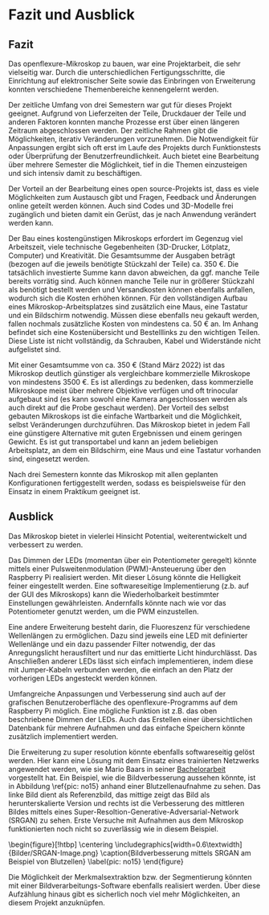 # Fazit und Ausblick

## Fazit

Das openflexure-Mikroskop zu bauen, war eine Projektarbeit, die sehr vielseitig war. Durch die unterschiedlichen Fertigungsschritte, die Einrichtung auf elektronischer Seite sowie das Einbringen von Erweiterung konnten verschiedene Themenbereiche kennengelernt werden. 

Der zeitliche Umfang von drei Semestern war gut für dieses Projekt geeignet. Aufgrund von Lieferzeiten der Teile, Druckdauer der Teile und anderen Faktoren konnten manche Prozesse erst über einen längeren Zeitraum abgeschlossen werden. Der zeitliche Rahmen gibt die Möglichkeiten, iterativ Veränderungen vorzunehmen. Die Notwendigkeit für Anpassungen ergibt sich oft erst im Laufe des Projekts durch Funktionstests oder Überprüfung der Benutzerfreundlichkeit. Auch bietet eine Bearbeitung über mehrere Semester die Möglichkeit, tief in die Themen einzusteigen und sich intensiv damit zu beschäftigen. 

Der Vorteil an der Bearbeitung eines open source-Projekts ist, dass es viele Möglichkeiten zum Austausch gibt und Fragen, Feedback und Änderungen online geteilt werden können. Auch sind Codes und 3D-Modelle frei zugänglich und bieten damit ein Gerüst, das je nach Anwendung verändert werden kann. 

Der Bau eines kostengünstigen Mikroskops erfordert im Gegenzug viel Arbeitszeit, viele technische Gegebenheiten (3D-Drucker, Lötplatz, Computer) und Kreativität. Die Gesamtsumme der Ausgaben beträgt (bezogen auf die jeweils benötigte Stückzahl der Teile) ca. 350 €. Die tatsächlich investierte Summe kann davon abweichen, da ggf. manche Teile bereits vorrätig sind. Auch können manche Teile nur in größerer Stückzahl als benötigt bestellt werden und Versandkosten können ebenfalls anfallen, wodurch sich die Kosten erhöhen können. Für den vollständigen Aufbau eines Mikroskop-Arbeitsplatzes sind zusätzlich eine Maus, eine Tastatur und ein Bildschirm notwendig. Müssen diese ebenfalls neu gekauft werden, fallen nochmals zusätzliche Kosten von mindestens ca. 50 € an. Im Anhang befindet sich eine Kostenübersicht und Bestelllinks zu den wichtigen Teilen. Diese Liste ist nicht vollständig, da Schrauben, Kabel und Widerstände nicht aufgelistet sind. 

Mit einer Gesamtsumme von ca. 350 € (Stand März 2022) ist das Mikroskop deutlich günstiger als vergleichbare kommerzielle Mikroskope von mindestens 3500 €. Es ist allerdings zu bedenken, dass kommerzielle Mikroskope meist über mehrere Objektive verfügen und oft trinocular aufgebaut sind (es kann sowohl eine Kamera angeschlossen werden als auch direkt auf die Probe geschaut werden). Der Vorteil des selbst gebauten Mikroskops ist die einfache Wartbarkeit und die Möglichkeit, selbst Veränderungen durchzuführen.
Das Mikroskop bietet in jedem Fall eine günstigere Alternative mit guten Ergebnissen und einem geringen Gewicht. Es ist gut transportabel und kann an jedem beliebigen Arbeitsplatz, an dem ein Bildschirm, eine Maus und eine Tastatur vorhanden sind, eingesetzt werden. 

Nach drei Semestern konnte das Mikroskop mit allen geplanten Konfigurationen fertiggestellt werden, sodass es beispielsweise für den Einsatz in einem Praktikum geeignet ist. 

## Ausblick

Das Mikroskop bietet in vielerlei Hinsicht Potential, weiterentwickelt und verbessert zu werden. 

Das Dimmen der LEDs (momentan über ein Potentiometer geregelt) könnte mittels einer Pulsweitenmodulation (PWM)-Ansteuerung über den Raspberry Pi realisiert werden. Mit dieser Lösung könnte die Helligkeit feiner eingestellt werden. Eine softwareseitige Implementierung (z.b. auf der GUI des Mikroskops) kann die Wiederholbarkeit bestimmter Einstellungen gewährleisten. Andernfalls könnte nach wie vor das Potentiometer genutzt werden, um die PWM einzustellen. 

Eine andere Erweiterung besteht darin, die Fluoreszenz für verschiedene Wellenlängen zu ermöglichen. Dazu sind jeweils eine LED mit definierter Wellenlänge und ein dazu passender Filter notwendig, der das Anregungslicht herausfiltert und nur das emittierte Licht hindurchlässt. Das Anschließen anderer LEDs lässt sich einfach implementieren, indem diese mit Jumper-Kabeln verbunden werden, die einfach an den Platz der vorherigen LEDs angesteckt werden können. 
 
Umfangreiche Anpassungen und Verbesserung sind auch auf der grafischen Benutzeroberfläche des openflexure-Programms auf dem Raspberry Pi möglich. Eine mögliche Funktion ist z.B. das oben beschriebene Dimmen der LEDs. Auch das Erstellen einer übersichtlichen Datenbank für mehrere Aufnahmen und das einfache Speichern könnte zusätzlich implementiert werden. 

Die Erweiterung zu super resolution könnte ebenfalls softwareseitig gelöst werden. Hier kann eine Lösung mit dem Einsatz eines trainierten Netzwerks angewendet werden, wie sie Mario Baars in seiner [Bachelorarbeit](https://www.github.com/aazang/srgan-for-microscopy) vorgestellt hat. Ein Beispiel, wie die Bildverbesserung aussehen könnte, ist in Abbildung \ref{pic: no15} anhand einer Blutzellenaufnahme zu sehen. Das linke Bild dient als Referenzbild, das mittige zeigt das Bild als herunterskalierte Version und rechts ist die Verbesserung des mittleren Bildes mittels eines Super-Resoltion-Generative-Adversarial-Network (SRGAN) zu sehen. Erste Versuche mit Aufnahmen aus dem Mikroskop funktionierten noch nicht so zuverlässig wie in diesem Beispiel. 

\begin{figure}[!htbp]
\centering
\includegraphics[width=0.6\textwidth]{Bilder/SRGAN-Image.png}
\caption{Bildverbesserung mittels SRGAN am Beispiel von Blutzellen}
\label{pic: no15}
\end{figure}



Die Möglichkeit der Merkmalsextraktion bzw. der Segmentierung könnten mit einer Bildverarbeitungs-Software ebenfalls realisiert werden. Über diese Aufzählung hinaus gibt es sicherlich noch viel mehr Möglichkeiten, an diesem Projekt anzuknüpfen.
